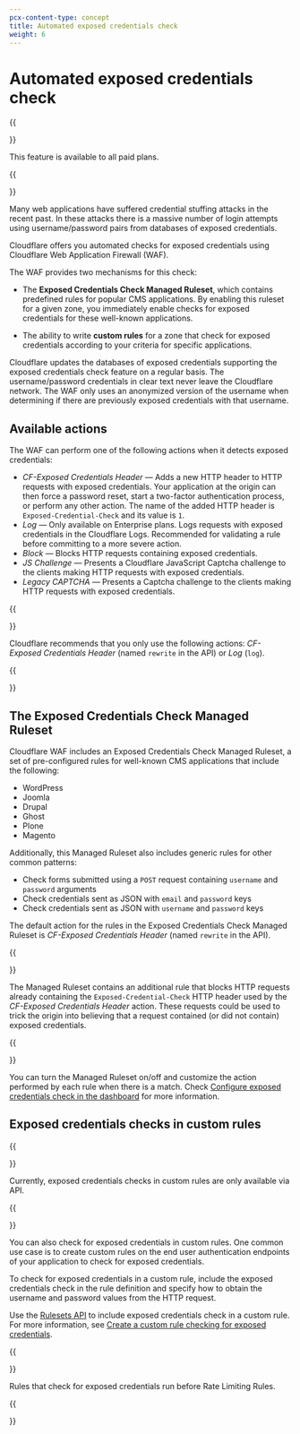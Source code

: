 ```yaml
---
pcx-content-type: concept
title: Automated exposed credentials check
weight: 6
---
```


# Automated exposed credentials check

{{<Aside type="note">}}

This feature is available to all paid plans.

{{</Aside>}}

Many web applications have suffered credential stuffing attacks in the recent past. In these attacks there is a massive number of login attempts using username/password pairs from databases of exposed credentials.

Cloudflare offers you automated checks for exposed credentials using Cloudflare Web Application Firewall (WAF).

The WAF provides two mechanisms for this check:

*   The **Exposed Credentials Check Managed Ruleset**, which contains predefined rules for popular CMS applications. By enabling this ruleset for a given zone, you immediately enable checks for exposed credentials for these well-known applications.

*   The ability to write **custom rules** for a zone that check for exposed credentials according to your criteria for specific applications.

Cloudflare updates the databases of exposed credentials supporting the exposed credentials check feature on a regular basis. The username/password credentials in clear text never leave the Cloudflare network. The WAF only uses an anonymized version of the username when determining if there are previously exposed credentials with that username.

## Available actions

The WAF can perform one of the following actions when it detects exposed credentials:

*   *CF-Exposed Credentials Header* — Adds a new HTTP header to HTTP requests with exposed credentials. Your application at the origin can then force a password reset, start a two-factor authentication process, or perform any other action. The name of the added HTTP header is `Exposed-Credential-Check` and its value is `1`.
*   *Log* — Only available on Enterprise plans. Logs requests with exposed credentials in the Cloudflare Logs. Recommended for validating a rule before committing to a more severe action.
*   *Block* — Blocks HTTP requests containing exposed credentials.
*   *JS Challenge* — Presents a Cloudflare JavaScript Captcha challenge to the clients making HTTP requests with exposed credentials.
*   *Legacy CAPTCHA* — Presents a Captcha challenge to the clients making HTTP requests with exposed credentials.

{{<Aside type="warning' header='Important">}}

Cloudflare recommends that you only use the following actions: *CF-Exposed Credentials Header* (named `rewrite` in the API) or *Log* (`log`).

{{</Aside>}}

## The Exposed Credentials Check Managed Ruleset

Cloudflare WAF includes an Exposed Credentials Check Managed Ruleset, a set of pre-configured rules for well-known CMS applications that include the following:

*   WordPress
*   Joomla
*   Drupal
*   Ghost
*   Plone
*   Magento

Additionally, this Managed Ruleset also includes generic rules for other common patterns:

*   Check forms submitted using a `POST` request containing `username` and `password` arguments
*   Check credentials sent as JSON with `email` and `password` keys
*   Check credentials sent as JSON with `username` and `password` keys

The default action for the rules in the Exposed Credentials Check Managed Ruleset is *CF-Exposed Credentials Header* (named `rewrite` in the API).

{{<Aside type="note' header='Note">}}

The Managed Ruleset contains an additional rule that blocks HTTP requests already containing the `Exposed-Credential-Check` HTTP header used by the *CF-Exposed Credentials Header* action. These requests could be used to trick the origin into believing that a request contained (or did not contain) exposed credentials.

{{</Aside>}}

You can turn the Managed Ruleset on/off and customize the action performed by each rule when there is a match. Check [Configure exposed credentials check in the dashboard](/waf/exposed-credentials-check/configure-dashboard/) for more information.

## Exposed credentials checks in custom rules

{{<Aside type="warning">}}

Currently, exposed credentials checks in custom rules are only available via API.

{{</Aside>}}

You can also check for exposed credentials in custom rules. One common use case is to create custom rules on the end user authentication endpoints of your application to check for exposed credentials.

To check for exposed credentials in a custom rule, include the exposed credentials check in the rule definition and specify how to obtain the username and password values from the HTTP request.

Use the [Rulesets API](/ruleset-engine/rulesets-api) to include exposed credentials check in a custom rule. For more information, see [Create a custom rule checking for exposed credentials](/waf/exposed-credentials-check/configure-api/#create-a-custom-rule-checking-for-exposed-credentials).

{{<Aside type="note' header='Note">}}

Rules that check for exposed credentials run before Rate Limiting Rules.

{{</Aside>}}
